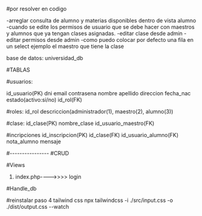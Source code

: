 #por resolver en codigo

-arreglar consulta de alumno y materias disponibles dentro de vista alumno
-cuando se edite los permisos de usuario que se debe hacer con maestros y alumnos que ya tengan clases asignadas.
-editar clase desde admin
-editar permisos desde admin
-como puedo colocar por defecto una fila en un select ejemplo el maestro que tiene la clase

base de datos:
universidad_db

#TABLAS

#usuarios:

id_usuario(PK)
dni
email
contrasena
nombre
apellido
direccion
fecha_nac
estado(activo:si/no)
id_rol(FK)


#roles:
id_rol
descriccion(administrador(1), maestro(2), alumno(3))


#clase:
id_clase(PK)
nombre_clase
id_usuario_maestro(FK)


#incripciones
id_inscripcion(PK)
id_clase(FK)
id_usuario_alumno(FK)
nota_alumno
mensaje

#----------------
#CRUD

#Views
1) index.php---->>>> login


#Handle_db


#reinstalar paso 4  tailwind css
npx tailwindcss -i ./src/input.css -o ./dist/output.css --watch



